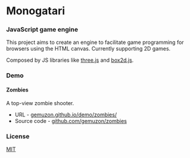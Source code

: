 Monogatari
==========

### JavaScript game engine ###
This project aims to create an engine to facilitate game programming for browsers using the HTML canvas. 
Currently supporting 2D games.

Composed by JS libraries like [three.js](http://threejs.org/) and [box2d.js](https://github.com/kripken/box2d.js/).

### Demo ###

#### Zombies ####
A top-view zombie shooter.
* URL - [gemuzon.github.io/demo/zombies/](http://gemuzon.github.io/demo/zombies/)
* Source code - [github.com/gemuzon/zombies](http://github.com/gemuzon/zombies)

### License ###
[MIT](https://github.com/gemuzon/monogatari/blob/master/LICENSE) 



